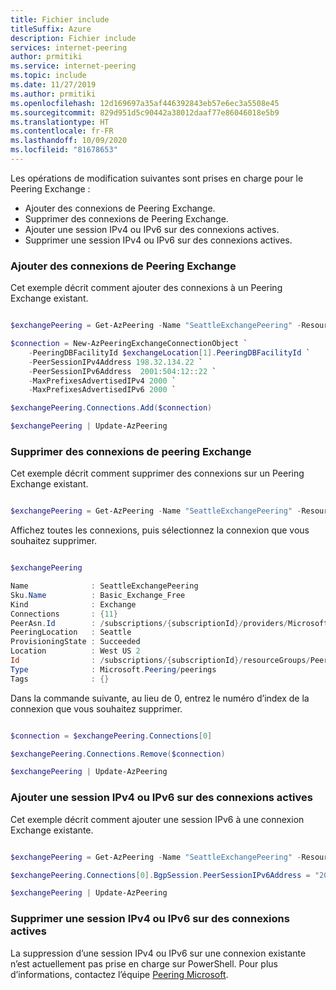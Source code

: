 ```yaml
---
title: Fichier include
titleSuffix: Azure
description: Fichier include
services: internet-peering
author: prmitiki
ms.service: internet-peering
ms.topic: include
ms.date: 11/27/2019
ms.author: prmitiki
ms.openlocfilehash: 12d169697a35af446392843eb57e6ec3a5508e45
ms.sourcegitcommit: 829d951d5c90442a38012daaf77e86046018e5b9
ms.translationtype: HT
ms.contentlocale: fr-FR
ms.lasthandoff: 10/09/2020
ms.locfileid: "81678653"
---
```

Les opérations de modification suivantes sont prises en charge pour le Peering Exchange :
* Ajouter des connexions de Peering Exchange.
* Supprimer des connexions de Peering Exchange.
* Ajouter une session IPv4 ou IPv6 sur des connexions actives.
* Supprimer une session IPv4 ou IPv6 sur des connexions actives.


### <a name="add-exchange-peering-connections"></a>Ajouter des connexions de Peering Exchange

Cet exemple décrit comment ajouter des connexions à un Peering Exchange existant.

```powershell

$exchangePeering = Get-AzPeering -Name "SeattleExchangePeering" -ResourceGroupName "PeeringResourceGroup"

$connection = New-AzPeeringExchangeConnectionObject `
    -PeeringDBFacilityId $exchangeLocation[1].PeeringDBFacilityId `
    -PeerSessionIPv4Address 198.32.134.22 `
    -PeerSessionIPv6Address  2001:504:12::22 `
    -MaxPrefixesAdvertisedIPv4 2000 `
    -MaxPrefixesAdvertisedIPv6 2000 `

$exchangePeering.Connections.Add($connection)

$exchangePeering | Update-AzPeering

```

### <a name="remove-exchange-peering-connections"></a>Supprimer des connexions de peering Exchange

Cet exemple décrit comment supprimer des connexions sur un Peering Exchange existant.

```powershell

$exchangePeering = Get-AzPeering -Name "SeattleExchangePeering" -ResourceGroupName "PeeringResourceGroup"

```

Affichez toutes les connexions, puis sélectionnez la connexion que vous souhaitez supprimer. 

```powershell

$exchangePeering

Name              : SeattleExchangePeering
Sku.Name          : Basic_Exchange_Free
Kind              : Exchange
Connections       : {11}
PeerAsn.Id        : /subscriptions/{subscriptionId}/providers/Microsoft.Peering/peerAsns/{peerAsnName}
PeeringLocation   : Seattle
ProvisioningState : Succeeded
Location          : West US 2
Id                : /subscriptions/{subscriptionId}/resourceGroups/PeeringResourceGroup/providers/Microsoft.Peering/peerings/SeattleExchangePeering
Type              : Microsoft.Peering/peerings
Tags              : {}

```

Dans la commande suivante, au lieu de 0, entrez le numéro d’index de la connexion que vous souhaitez supprimer.

```powershell

$connection = $exchangePeering.Connections[0]

$exchangePeering.Connections.Remove($connection)

$exchangePeering | Update-AzPeering

```

### <a name="add-an-ipv4-or-ipv6-session-on-active-connections"></a>Ajouter une session IPv4 ou IPv6 sur des connexions actives

Cet exemple décrit comment ajouter une session IPv6 à une connexion Exchange existante.

```powershell

$exchangePeering = Get-AzPeering -Name "SeattleExchangePeering" -ResourceGroupName "PeeringResourceGroup"

$exchangePeering.Connections[0].BgpSession.PeerSessionIPv6Address = "2001:504:12::34"

$exchangePeering | Update-AzPeering

```

### <a name="remove-an-ipv4-or-ipv6-session-on-active-connections"></a>Supprimer une session IPv4 ou IPv6 sur des connexions actives

La suppression d’une session IPv4 ou IPv6 sur une connexion existante n’est actuellement pas prise en charge sur PowerShell. Pour plus d’informations, contactez l’équipe [Peering Microsoft](mailto:peeringexperience@microsoft.com).